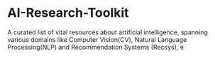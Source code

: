 # AI-Research-Toolkit

A curated list of vital resources about artificial intelligence, spanning various domains like Computer Vision(CV), Natural Language Processing(NLP) and Recommendation Systems (Recsys), e